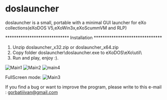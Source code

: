 # doslauncher

doslauncher is a small, portable with a minimal GUI launcher for eXo collections(eXoDOS V5,eXoWin3x,eXoScummVM and RLP)


*****************************   Installation   *******************************

1. Unzip doslauncher_x32.zip or doslauncher_x64.zip
2. Copy folder doslauncher\doslauncher.exe to eXoDOS\eXo\util\
3. Run and play, enjoy :).

![Main1](https://user-images.githubusercontent.com/84850541/139538252-2e333672-df6e-432d-8a5d-d43e2019156e.PNG)
![Main2](https://user-images.githubusercontent.com/84850541/139538258-6fa5840b-e567-48a6-9a8c-e080d7e1e339.PNG)
![main4](https://user-images.githubusercontent.com/84850541/139538266-92963fe3-a51d-4251-bd68-04e8be9e5a0d.PNG)

FullScreen mode:
![Main3](https://user-images.githubusercontent.com/84850541/139538262-d35bb170-aceb-4b9f-bd33-483f4a2cb5e6.PNG)

If you find a bug or want to improve the program, please write to this e-mail : gorbatiiivan@gmail.com

